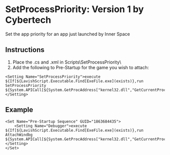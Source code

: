 # SetProcessPriority: Version 1 by Cybertech

Set the app priority for an app just launched by Inner Space

## Instructions

1. Place the .cs and .xml in Scripts\SetProcessPriority\
2. Add the following to Pre-Startup for the game you wish to attach:
```
<Setting Name="SetProcessPriority">execute ${If[${LavishScript.Executable.Find[ExeFile.exe](exists)},run SetProcessPriority ${System.APICall[${System.GetProcAddress["kernel32.dll","GetCurrentProcessId"]}]}]}</Setting>
```

## Example
```
<Set Name="Pre-Startup Sequence" GUID="1863684435">
    <Setting Name="Debugger">execute ${If[${LavishScript.Executable.Find[ExeFile.exe](exists)},run AttachWindbg ${System.APICall[${System.GetProcAddress["kernel32.dll","GetCurrentProcessId"]}]}]}</Setting>
</Set>
```
